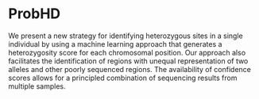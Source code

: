 # ProbHD

We present a new strategy for identifying heterozygous sites in a single individual by using a machine learning approach that generates a heterozygosity score for each chromosomal position. Our approach also facilitates the identification of regions with unequal representation of two alleles and other poorly sequenced regions. The availability of confidence scores allows for a principled combination of sequencing results from multiple samples.
